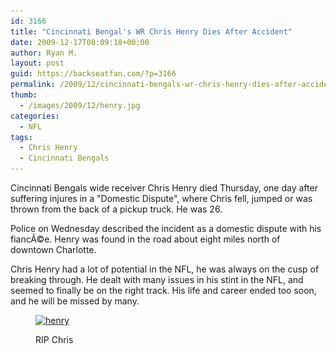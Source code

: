 ```yaml
---
id: 3166
title: "Cincinnati Bengal's WR Chris Henry Dies After Accident"
date: 2009-12-17T08:09:18+00:00
author: Ryan M.
layout: post
guid: https://backseatfan.com/?p=3166
permalink: /2009/12/cincinnati-bengals-wr-chris-henry-dies-after-accident/
thumb:
  - /images/2009/12/henry.jpg
categories:
  - NFL
tags:
  - Chris Henry
  - Cincinnati Bengals
---
```


<div class="entry">
  <p>
    Cincinnati Bengals wide receiver Chris Henry died Thursday, one day after suffering injures in a "Domestic Dispute", where Chris fell, jumped or was thrown from the back of a pickup truck. He was 26.
  </p>

  <p>
    Police on Wednesday described the incident as a domestic dispute with his fiancÃ©e. Henry was found in the road about eight miles north of downtown Charlotte.
  </p>

  <p>
    Chris Henry had a lot of potential in the NFL, he was always on the cusp of breaking through. He dealt with many issues in his stint in the NFL, and seemed to finally be on the right track. His life and career ended too soon, and he will be missed by many.
  </p><figure id="attachment_3167" style="width: 413px" class="wp-caption alignnone">

  <a href="/images/2009/12/henry.jpg"><img class="size-full wp-image-3167" title="henry" src="/images/2009/12/henry.jpg" alt="henry" width="413" height="310" srcset="/images/2009/12/henry.jpg 413w, /images/2009/12/henry-300x225.jpg 300w" sizes="(max-width: 413px) 100vw, 413px" /></a><figcaption class="wp-caption-text">RIP Chris</figcaption></figure>
</div>
